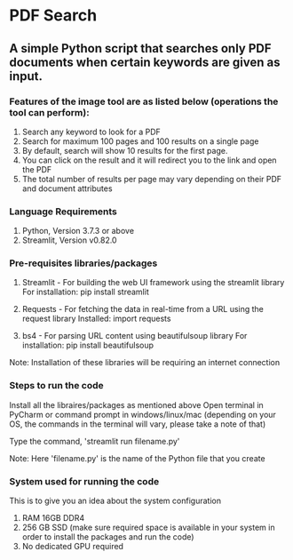 # PDF Search
## A simple Python script that searches only PDF documents when certain keywords are given as input.

### Features of the image tool are as listed below (operations the tool can perform):
1. Search any keyword to look for a PDF
2. Search for maximum 100 pages and 100 results on a single page
3. By default, search will show 10 results for the first page.
4. You can click on the result and it will redirect you to the link and open the PDF
5. The total number of results per page may vary depending on their PDF and document attributes

### Language Requirements
1. Python, Version 3.7.3 or above
2. Streamlit, Version v0.82.0

### Pre-requisites libraries/packages
1. Streamlit - For building the web UI framework using the streamlit library
For installation: pip install streamlit

2. Requests - For fetching the data in real-time from a URL using the request library
Installed: import requests

3. bs4 - For parsing URL content using beautifulsoup library
For installation: pip install beautifulsoup

Note: Installation of these libraries will be requiring an internet connection

### Steps to run the code
Install all the libraires/packages as mentioned above
Open terminal in PyCharm or command prompt in windows/linux/mac (depending on your OS, the commands in the terminal will vary, please take a note of that)

Type the command, 'streamlit run filename.py'

Note: Here 'filename.py' is the name of the Python file that you create

### System used for running the code
This is to give you an idea about the system configuration
1. RAM 16GB DDR4
2. 256 GB SSD (make sure required space is available in your system in order to install the packages and run the code)
3. No dedicated GPU required
